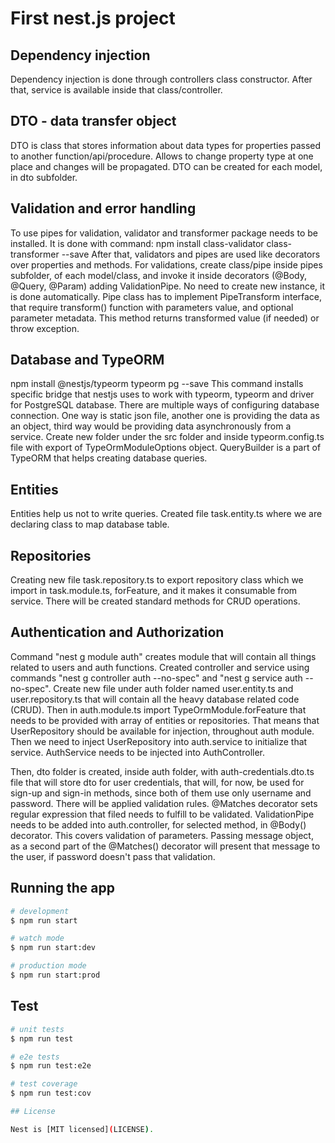 # First nest.js project

## Dependency injection

Dependency injection is done through controllers class constructor. After that, service is available inside that class/controller.

## DTO - data transfer object

DTO is class that stores information about data types for properties passed to another function/api/procedure. Allows to change property type at one place and changes will be propagated. DTO can be created for each model, in dto subfolder.

## Validation and error handling

To use pipes for validation, validator and transformer package needs to be installed. It is done with command:
npm install class-validator class-transformer --save
After that, validators and pipes are used like decorators over properties and methods.
For validations, create class/pipe inside pipes subfolder, of each model/class, and invoke it inside decorators (@Body, @Query, @Param) adding ValidationPipe. No need to create new instance, it is done automatically. Pipe class has to implement PipeTransform interface, that require transform() function with parameters value, and optional parameter metadata. This method returns transformed value (if needed) or throw exception.

## Database and TypeORM

npm install @nestjs/typeorm typeorm pg --save
This command installs specific bridge that nestjs uses to work with typeorm, typeorm and driver for PostgreSQL database.
There are multiple ways of configuring database connection. One way is static json file, another one is providing the data as an object, third way would be providing data asynchronously from a service.
Create new folder under the src folder and inside typeorm.config.ts file with export of TypeOrmModuleOptions object.
QueryBuilder is a part of TypeORM that helps creating database queries.

## Entities

Entities help us not to write queries. Created file task.entity.ts where we are declaring class to map database table.

## Repositories

Creating new file task.repository.ts to export repository class which we import in task.module.ts, forFeature, and it makes it consumable from service. There will be created standard methods for CRUD operations.

## Authentication and Authorization

Command "nest g module auth" creates module that will contain all things related to users and auth functions. Created controller and service using commands "nest g controller auth --no-spec" and "nest g service auth --no-spec". Create new file under auth folder named user.entity.ts and user.repository.ts that will contain all the heavy database related code (CRUD). Then in auth.module.ts import TypeOrmModule.forFeature that needs to be provided with array of entities or repositories. That means that UserRepository should be available for injection, throughout auth module. Then we need to inject UserRepository into auth.service to initialize that service. AuthService needs to be injected into AuthController.

Then, dto folder is created, inside auth folder, with auth-credentials.dto.ts file that will store dto for user credentials, that will, for now, be used for sign-up and sign-in methods, since both of them use only username and password. There will be applied validation rules. @Matches decorator sets regular expression that filed needs to fulfill to be validated. ValidationPipe needs to be added into auth.controller, for selected method, in @Body() decorator. This covers validation of parameters. Passing message object, as a second part of the @Matches() decorator will present that message to the user, if password doesn't pass that validation.

## Running the app

```bash
# development
$ npm run start

# watch mode
$ npm run start:dev

# production mode
$ npm run start:prod
```

## Test

```bash
# unit tests
$ npm run test

# e2e tests
$ npm run test:e2e

# test coverage
$ npm run test:cov

## License

Nest is [MIT licensed](LICENSE).
```
